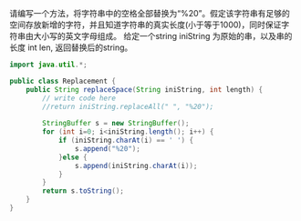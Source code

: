 请编写一个方法，将字符串中的空格全部替换为“%20”。假定该字符串有足够的空间存放新增的字符，并且知道字符串的真实长度(小于等于1000)，同时保证字符串由大小写的英文字母组成。
给定一个string iniString 为原始的串，以及串的长度 int len, 返回替换后的string。

```java
import java.util.*;

public class Replacement {
    public String replaceSpace(String iniString, int length) {
        // write code here
        //return iniString.replaceAll(" ", "%20");
        
        StringBuffer s = new StringBuffer();
        for (int i=0; i<iniString.length(); i++) {
            if (iniString.charAt(i) == ' ') {
            	s.append("%20");    
            }else {
                s.append(iniString.charAt(i));
            }
        }
        return s.toString();
    }
}
```
